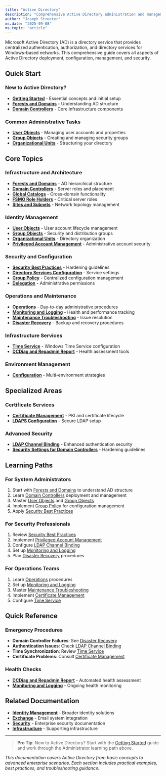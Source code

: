 ```yaml
---
title: "Active Directory"
description: "Comprehensive Active Directory administration and management documentation"
author: "Joseph Streeter"
ms.date: "2025-09-08"
ms.topic: "article"
---
```


Microsoft Active Directory (AD) is a directory service that provides centralized authentication, authorization, and directory services for Windows-based networks. This comprehensive guide covers all aspects of Active Directory deployment, configuration, management, and security.

## Quick Start

### New to Active Directory?

- **[Getting Started](getting-started.md)** - Essential concepts and initial setup
- **[Forests and Domains](fundamentals/forests-and-domains.md)** - Understanding AD structure
- **[Domain Controllers](fundamentals/domain-controllers.md)** - Core infrastructure components

### Common Administrative Tasks

- **[User Objects](objects-management/user-objects.md)** - Managing user accounts and properties
- **[Group Objects](objects-management/group-objects.md)** - Creating and managing security groups
- **[Organizational Units](objects-management/organizational-units.md)** - Structuring your directory

## Core Topics

### **Infrastructure and Architecture**

- **[Forests and Domains](fundamentals/forests-and-domains.md)** - AD hierarchical structure
- **[Domain Controllers](fundamentals/domain-controllers.md)** - Server roles and placement
- **[Global Catalogs](fundamentals/global-catalogs.md)** - Cross-domain functionality
- **[FSMO Role Holders](fundamentals/fsmo-roles.md)** - Critical server roles
- **[Sites and Subnets](fundamentals/sites-and-subnets.md)** - Network topology management

### **Identity Management**

- **[User Objects](objects-management/user-objects.md)** - User account lifecycle management
- **[Group Objects](objects-management/group-objects.md)** - Security and distribution groups
- **[Organizational Units](objects-management/organizational-units.md)** - Directory organization
- **[Privileged Account Management](objects-management/privileged-accounts.md)** - Administrative account security

### **Security and Configuration**

- **[Security Best Practices](security-best-practices.md)** - Hardening guidelines
- **[Directory Services Configuration](configuration/directory-services-configuration.md)** - Service settings
- **[Group Policy](fundamentals/group-policy.md)** - Centralized configuration management
- **[Delegation](Operations/delegation.md)** - Administrative permissions

### **Operations and Maintenance**

- **[Operations](Operations/index.md)** - Day-to-day administrative procedures
- **[Monitoring and Logging](Operations/monitoring-and-alerting.md)** - Health and performance tracking
- **[Maintenance Troubleshooting](Operations/troubleshooting-guide.md)** - Issue resolution
- **[Disaster Recovery](configuration/disaster-recovery.md)** - Backup and recovery procedures

### **Infrastructure Services**

- **[Time Service](Operations/time-service.md)** - Windows Time Service configuration
- **[DCDiag and Repadmin Report](reference/dcdiag-and-repadmin-report.md)** - Health assessment tools

### **Environment Management**

- **[Configuration](configuration/index.md)** - Multi-environment strategies

## **Specialized Areas**

### Certificate Services

- **[Certificate Management](Operations/certificate-management.md)** - PKI and certificate lifecycle
- **[LDAPS Configuration](Operations/confirming-ldaps-certificates.md)** - Secure LDAP setup

### Advanced Security

- **[LDAP Channel Binding](Operations/ldap-channel-binding-and-ldap-signing.md)** - Enhanced authentication security
- **[Security Settings for Domain Controllers](Operations/security-settings-applied-for-domain-controllers.md)** - Hardening guidelines

## **Learning Paths**

### **For System Administrators**

1. Start with [Forests and Domains](./fundamentals/forests-and-domains.md) to understand AD structure
2. Learn [Domain Controllers](./fundamentals/domain-controllers.md) deployment and management
3. Master [User Objects](./objects-management/user-objects.md) and [Group Objects](objects-management/group-objects.md)
4. Implement [Group Policy](./fundamentals/group-policy.md) for configuration management
5. Apply [Security Best Practices](./security-best-practices.md)

### **For Security Professionals**

1. Review [Security Best Practices](./security-best-practices.md)
2. Implement [Privileged Account Management](./objects-management/privileged-accounts.md)
3. Configure [LDAP Channel Binding](./Operations/ldap-channel-binding-and-ldap-signing.md)
4. Set up [Monitoring and Logging](./Operations/monitoring-and-alerting.md)
5. Plan [Disaster Recovery](./configuration/disaster-recovery.md) procedures

### **For Operations Teams**

1. Learn [Operations](./Operations/index.md) procedures
2. Set up [Monitoring and Logging](./Operations/monitoring-and-alerting.md)
3. Master [Maintenance Troubleshooting](./Operations/troubleshooting-guide.md)
4. Implement [Certificate Management](./Operations/certificate-management.md)
5. Configure [Time Service](./Operations/time-service.md)

## **Quick Reference**

### Emergency Procedures

- **Domain Controller Failures**: See [Disaster Recovery](configuration/disaster-recovery.md)
- **Authentication Issues**: Check [LDAP Channel Binding](Operations/ldap-channel-binding-and-ldap-signing.md)
- **Time Synchronization**: Review [Time Service](Operations/time-service.md)
- **Certificate Problems**: Consult [Certificate Management](Operations/certificate-management.md)

### Health Checks

- **[DCDiag and Repadmin Report](reference/dcdiag-and-repadmin-report.md)** - Automated health assessment
- **[Monitoring and Logging](Operations/monitoring-and-alerting.md)** - Ongoing health monitoring

## **Related Documentation**

- **[Identity Management](../idm/index.md)** - Broader identity solutions
- **[Exchange](../exchange/index.md)** - Email system integration
- **[Security](../../security/index.md)** - Enterprise security documentation
- **[Infrastructure](../../infrastructure/index.md)** - Supporting infrastructure

---

> **Pro Tip**: New to Active Directory? Start with the [Getting Started](getting-started.md) guide and work through the Administrator learning path above.

*This documentation covers Active Directory from basic concepts to advanced enterprise scenarios. Each section includes practical examples, best practices, and troubleshooting guidance.*
